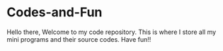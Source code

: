 # Codes-and-Fun
Hello there, Welcome to my code repository. This is where I store all my mini programs and their source codes. Have fun!!
